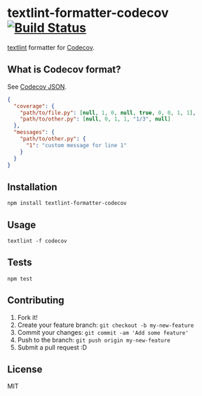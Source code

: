 # textlint-formatter-codecov [![Build Status](https://travis-ci.org/azu/textlint-formatter-codecov.svg?branch=master)](https://travis-ci.org/azu/textlint-formatter-codecov)

[textlint](https://github.com/textlint/textlint "textlint") formatter for [Codecov](https://codecov.io/ "Codecov - Code Coverage").

## What is Codecov format?

See [Codecov JSON](https://gist.github.com/codecov-io/96e1addb96856a9034c2 "Codecov JSON example").

```json
{
  "coverage": {
    "path/to/file.py": [null, 1, 0, null, true, 0, 0, 1, 1],
    "path/to/other.py": [null, 0, 1, 1, "1/3", null]
  },
  "messages": {
    "path/to/other.py": {
      "1": "custom message for line 1"
    }
  }
}
```

## Installation

    npm install textlint-formatter-codecov

## Usage

    textlint -f codecov

## Tests

    npm test

## Contributing

1. Fork it!
2. Create your feature branch: `git checkout -b my-new-feature`
3. Commit your changes: `git commit -am 'Add some feature'`
4. Push to the branch: `git push origin my-new-feature`
5. Submit a pull request :D

## License

MIT

